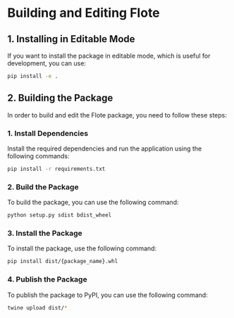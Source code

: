 # Building and Editing Flote

## 1. Installing in Editable Mode

If you want to install the package in editable mode, which is useful for development, you can use:

```bash
pip install -e .
```

## 2. Building the Package

In order to build and edit the Flote package, you need to follow these steps:

### 1. Install Dependencies

Install the required dependencies and run the application using the following commands:

```bash
pip install -r requirements.txt
```

### 2. Build the Package

To build the package, you can use the following command:

```bash
python setup.py sdist bdist_wheel
```

### 3. Install the Package

To install the package, use the following command:

```bash
pip install dist/{package_name}.whl
```

### 4. Publish the Package

To publish the package to PyPI, you can use the following command:

```bash
twine upload dist/*
```
